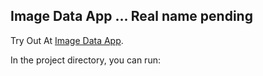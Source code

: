 ## Image Data App ... Real name pending

Try Out At [Image Data App](#).

In the project directory, you can run:
